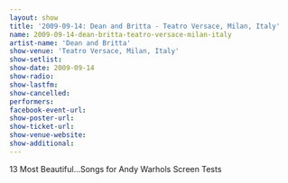 ```yaml
---
layout: show
title: '2009-09-14: Dean and Britta - Teatro Versace, Milan, Italy'
name: 2009-09-14-dean-britta-teatro-versace-milan-italy
artist-name: 'Dean and Britta'
show-venue: 'Teatro Versace, Milan, Italy'
show-setlist: 
show-date: 2009-09-14
show-radio: 
show-lastfm: 
show-cancelled: 
performers: 
facebook-event-url: 
show-poster-url: 
show-ticket-url: 
show-venue-website: 
show-additional: 
---
```


13 Most Beautiful...Songs for Andy Warhols Screen Tests